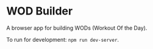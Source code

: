 # WOD Builder

A browser app for building WODs (Workout Of the Day).

To run for development: `npm run dev-server`.